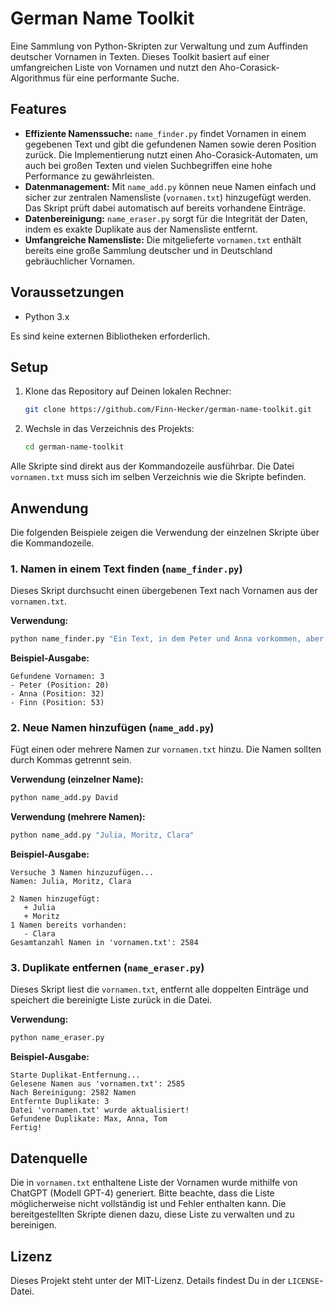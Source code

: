 # German Name Toolkit

Eine Sammlung von Python-Skripten zur Verwaltung und zum Auffinden deutscher Vornamen in Texten. Dieses Toolkit basiert auf einer umfangreichen Liste von Vornamen und nutzt den Aho-Corasick-Algorithmus für eine performante Suche.

## Features

-   **Effiziente Namenssuche:** `name_finder.py` findet Vornamen in einem gegebenen Text und gibt die gefundenen Namen sowie deren Position zurück. Die Implementierung nutzt einen Aho-Corasick-Automaten, um auch bei großen Texten und vielen Suchbegriffen eine hohe Performance zu gewährleisten.
-   **Datenmanagement:** Mit `name_add.py` können neue Namen einfach und sicher zur zentralen Namensliste (`vornamen.txt`) hinzugefügt werden. Das Skript prüft dabei automatisch auf bereits vorhandene Einträge.
-   **Datenbereinigung:** `name_eraser.py` sorgt für die Integrität der Daten, indem es exakte Duplikate aus der Namensliste entfernt.
-   **Umfangreiche Namensliste:** Die mitgelieferte `vornamen.txt` enthält bereits eine große Sammlung deutscher und in Deutschland gebräuchlicher Vornamen.

## Voraussetzungen

-   Python 3.x

Es sind keine externen Bibliotheken erforderlich.

## Setup

1.  Klone das Repository auf Deinen lokalen Rechner:
    ```bash
    git clone https://github.com/Finn-Hecker/german-name-toolkit.git
    ```

2.  Wechsle in das Verzeichnis des Projekts:
    ```bash
    cd german-name-toolkit
    ```

Alle Skripte sind direkt aus der Kommandozeile ausführbar. Die Datei `vornamen.txt` muss sich im selben Verzeichnis wie die Skripte befinden.

## Anwendung

Die folgenden Beispiele zeigen die Verwendung der einzelnen Skripte über die Kommandozeile.

### 1. Namen in einem Text finden (`name_finder.py`)

Dieses Skript durchsucht einen übergebenen Text nach Vornamen aus der `vornamen.txt`.

**Verwendung:**
```bash
python name_finder.py "Ein Text, in dem Peter und Anna vorkommen, aber auch Finn."
```

**Beispiel-Ausgabe:**
```
Gefundene Vornamen: 3
- Peter (Position: 20)
- Anna (Position: 32)
- Finn (Position: 53)
```

### 2. Neue Namen hinzufügen (`name_add.py`)

Fügt einen oder mehrere Namen zur `vornamen.txt` hinzu. Die Namen sollten durch Kommas getrennt sein.

**Verwendung (einzelner Name):**
```bash
python name_add.py David
```

**Verwendung (mehrere Namen):**
```bash
python name_add.py "Julia, Moritz, Clara"
```

**Beispiel-Ausgabe:**
```
Versuche 3 Namen hinzuzufügen...
Namen: Julia, Moritz, Clara

2 Namen hinzugefügt:
   + Julia
   + Moritz
1 Namen bereits vorhanden:
   - Clara
Gesamtanzahl Namen in 'vornamen.txt': 2584
```

### 3. Duplikate entfernen (`name_eraser.py`)

Dieses Skript liest die `vornamen.txt`, entfernt alle doppelten Einträge und speichert die bereinigte Liste zurück in die Datei.

**Verwendung:**
```bash
python name_eraser.py
```

**Beispiel-Ausgabe:**
```
Starte Duplikat-Entfernung...
Gelesene Namen aus 'vornamen.txt': 2585
Nach Bereinigung: 2582 Namen
Entfernte Duplikate: 3
Datei 'vornamen.txt' wurde aktualisiert!
Gefundene Duplikate: Max, Anna, Tom
Fertig!
```

## Datenquelle

Die in `vornamen.txt` enthaltene Liste der Vornamen wurde mithilfe von ChatGPT (Modell GPT-4) generiert. Bitte beachte, dass die Liste möglicherweise nicht vollständig ist und Fehler enthalten kann. Die bereitgestellten Skripte dienen dazu, diese Liste zu verwalten und zu bereinigen.

## Lizenz

Dieses Projekt steht unter der MIT-Lizenz. Details findest Du in der `LICENSE`-Datei.
